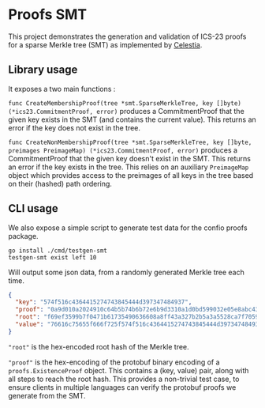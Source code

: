 # Proofs SMT

This project demonstrates the generation and validation of ICS-23 proofs for a sparse Merkle tree (SMT) as implemented by [Celestia](https://github.com/celestiaorg/smt).

## Library usage

It exposes a two main functions :

`func CreateMembershipProof(tree *smt.SparseMerkleTree, key []byte) (*ics23.CommitmentProof, error)`
produces a CommitmentProof that the given key exists in the SMT (and contains the current value). This returns an error if the key does not exist in the tree.

`func CreateNonMembershipProof(tree *smt.SparseMerkleTree, key []byte, preimages PreimageMap) (*ics23.CommitmentProof, error)`
produces a CommitmentProof that the given key doesn't exist in the SMT. This returns an error if the key exists in the tree.
This relies on an auxiliary `PreimageMap` object which provides access to the preimages of all keys in the tree based on their (hashed) path ordering.


## CLI usage

We also expose a simple script to generate test data for the confio proofs package.

```shell
go install ./cmd/testgen-smt
testgen-smt exist left 10
```

Will output some json data, from a randomly generated Merkle tree each time.

```json
{
  "key": "574f516c4364415274743845444d397347484937",
  "proof": "0a9d010a2024910c64b5b74b6b72e6b9d3310a1d0bd599032e05e8abc43112d194e1a78f30121e76616c75655f666f725f574f516c4364415274743845444d3973474849371a07080118012a0100222708011201011a20b51557119b6985d54a48a4510e528d5f929f0b1c8b57914bb6cd8f9eab035d75222708011201011a20fff8248ca9e98cbb05c81612d38e74780b2c02d9c88ee628cfbdb8ca44769a63",
  "root": "f69ef3599b7f0471b61735490636608a8ff43a327b2b5a3a5528ca7f7059ffa5",
  "value": "76616c75655f666f725f574f516c4364415274743845444d397347484937"
}
```

`"root"` is the hex-encoded root hash of the Merkle tree.

`"proof"` is the hex-encoding of the protobuf binary encoding of a `proofs.ExistenceProof` object. This contains a (key, value) pair, along with all steps to reach the root hash. This provides a non-trivial test case, to ensure clients in multiple languages can verify the protobuf proofs we generate from the SMT.
